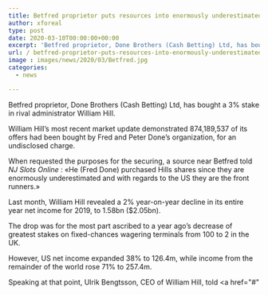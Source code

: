 ```yaml
---
title: Betfred proprietor puts resources into enormously underestimated William Hill
author: xforeal 
type: post
date: 2020-03-10T00:00:00+00:00
excerpt: 'Betfred proprietor, Done Brothers (Cash Betting) Ltd, has bought a 3&amp;percnt; stake in rival administrator William Hill '
url: / betfred-proprietor-puts-resources-into-enormously-underestimated-william-hill/
image : images/news/2020/03/Betfred.jpg
categories:
  - news

---
```

Betfred proprietor, Done Brothers (Cash Betting) Ltd, has bought a 3&percnt; stake in rival administrator William Hill. 

William Hill&#8217;s most recent market update demonstrated 874,189,537 of its offers had been bought by Fred and Peter Done&#8217;s organization, for an undisclosed charge. 

When requested the purposes for the securing, a source near Betfred told _NJ Slots Online_ : &#171;He (Fred Done) purchased Hills shares since they are enormously underestimated and with regards to the US they are the front runners.&#187; 

Last month, William Hill revealed a 2&percnt; year-on-year decline in its entire year net income for 2019, to 1.58bn ($2.05bn). 

The drop was for the most part ascribed to a year ago&#8217;s decrease of greatest stakes on fixed-chances wagering terminals from 100 to 2 in the UK. 

However, US net income expanded 38&percnt; to 126.4m, while income from the remainder of the world rose 71&percnt; to 257.4m. 

Speaking at that point, Ulrik Bengtsson, CEO of William Hill, told <a href="#"